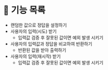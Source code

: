 # 🧾 기능 목록

- 랜덤한 값으로 정답을 설정하기
- 사용자의 입력(시도) 받기
    - 입력값 검증 후 잘못된 값이면 예외 발생 시키기
- 사용자의 입력값과 정답을 비교하여 반환하기
    - 반환된 값을 받아 출력하기
- 사용자의 입력(재시작) 받기
    - 입력값 검증 후 잘못된 값이면 예외 발생 시키기